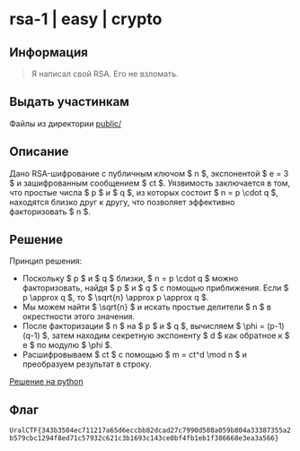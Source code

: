 # rsa-1 | easy | crypto

## Информация

>Я написал свой RSA. Его не взломать.

## Выдать участинкам

Файлы из директории [public/](public/)

## Описание

Дано RSA-шифрование с публичным ключом $   n   $, экспонентой $   e = 3   $ и зашифрованным сообщением $   ct   $. Уязвимость заключается в том, что простые числа $   p   $ и $   q   $, из которых состоит $   n = p \cdot q   $, находятся близко друг к другу, что позволяет эффективно факторизовать $   n   $.

## Решение

Принцип решения:

- Поскольку $ p $ и $ q $ близки, $ n = p \cdot q $ можно факторизовать, найдя $ p $ и $ q $ с помощью приближения. Если $ p \approx q $, то $ \sqrt{n} \approx p \approx q $.
- Мы можем найти $ \sqrt{n} $ и искать простые делители $ n $ в окрестности этого значения.
- После факторизации $ n $ на $ p $ и $ q $, вычисляем $ \phi = (p-1)(q-1) $, затем находим секретную экспоненту $ d $ как обратное к $ e $ по модулю $ \phi $.
- Расшифровываем $ ct $ с помощью $ m = ct^d \mod n $ и преобразуем результат в строку.

[Решение на python](solve/solve.py)

## Флаг

`UralCTF{343b3504ec711217a65d6eccbb82dcad27c7990d508a059b804a33387355a2b579cbc1294f8ed71c57932c621c3b1693c143ce0bf4fb1eb1f386668e3ea3a566}`
